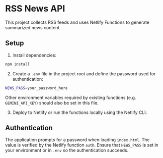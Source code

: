 # RSS News API

This project collects RSS feeds and uses Netlify Functions to generate summarized news content.

## Setup

1. Install dependencies:

```bash
npm install
```

2. Create a `.env` file in the project root and define the password used for authentication:

```bash
NEWS_PASS=your_password_here
```

Other environment variables required by existing functions (e.g. `GEMINI_API_KEY`) should also be set in this file.

3. Deploy to Netlify or run the functions locally using the Netlify CLI.

## Authentication

The application prompts for a password when loading `index.html`. The value is verified by the Netlify function `auth`. Ensure that `NEWS_PASS` is set in your environment or in `.env` so the authentication succeeds.
